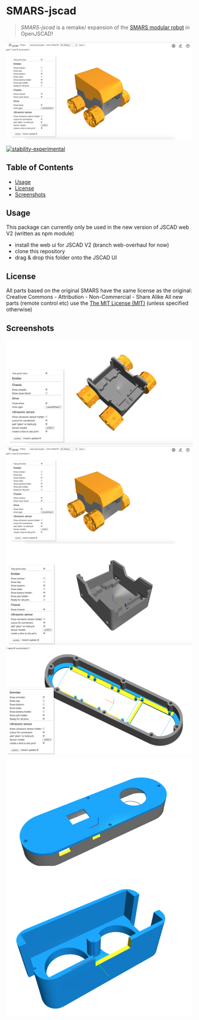 # SMARS-jscad

>*SMARS-jscad* is a remake/ expansion of the [SMARS modular robot](https://www.thingiverse.com/thing:2662828) in OpenJSCAD!

![overview](./docs/overview2.png)

[![stability-experimental](https://img.shields.io/badge/stability-experimental-orange.svg)](https://github.com/emersion/stability-badges#experimental)


## Table of Contents

- [Usage](#usage)
- [License](#license)
- [Screenshots](#screenshots)

## Usage

This package can currently only be used in the new version of JSCAD web V2 (written as npm module)
- install the web ui for JSCAD V2 (branch web-overhaul for now)
- clone this repository
- drag & drop this folder onto the JSCAD UI

## License

All parts based on the original SMARS have the same license as the original: 
 Creative Commons - Attribution - Non-Commercial - Share Alike
All new parts (remote control etc) use the [The MIT License (MIT)](./LICENSE)
(unless specified otherwise)

## Screenshots

![overview](./docs/overview.png)
![overview2](./docs/overview2.png)
![chassis](./docs/chassis.png)
![emitter](./docs/emitter-internal.png)
![emitter2](./docs/emitter-overview.png)
![ultrasonic-sensor](./docs/ultrasonic-sensor.png)
